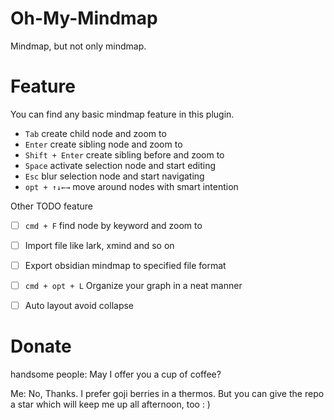 # Oh-My-Mindmap
Mindmap, but not only mindmap.

# Feature

You can find any basic mindmap feature in this plugin.

- `Tab` create child node and zoom to
- `Enter` create sibling node and zoom to
- `Shift + Enter` create sibling before and zoom to
- `Space` activate selection node and start editing
- `Esc` blur selection node and start navigating
- `opt + ↑↓←→` move around nodes with smart intention

Other TODO feature

- [ ] `cmd + F` find node by keyword and zoom to
- [ ] Import file like lark, xmind and so on
- [ ] Export obsidian mindmap to specified file format
- [ ] `cmd + opt + L` Organize your graph in a neat manner
- [ ] Auto layout avoid collapse


# Donate

handsome people: May I offer you a cup of coffee?

Me: No, Thanks. I prefer goji berries in a thermos. But you can give the repo a star which will keep me up all afternoon, too : ) 
